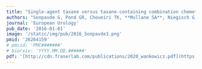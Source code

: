 ```yaml
---
title: "Single-agent taxane versus taxane-containing combination chemotherapy as salvage therapy for advanced urothelial carcinoma"
authors: "Sonpavde G, Pond GR, Choueiri TK, **Mullane SA**, Niegisch G, Albers, P, Necchi A5, Di Lorenzo G, Buonerba C, RozziA, Matsumoto K, Lee JL, Kitamura H, Kume H, Bellmunt J."
journal: 'European Urology'
pub_date: '2016-01-01'
image: '/static/img/pub/2016_Sonpavde3.png'
pmid: '26264159'
# pmcid: 'PMC#######'
# biorxiv: 'YYYY.MM.DD.######'
pdf: '[http://cdn.fraserlab.com/publications/2020_wankowicz.pdf](https://www.nature.com/articles/bjc2014633.pdf)'
---
```


